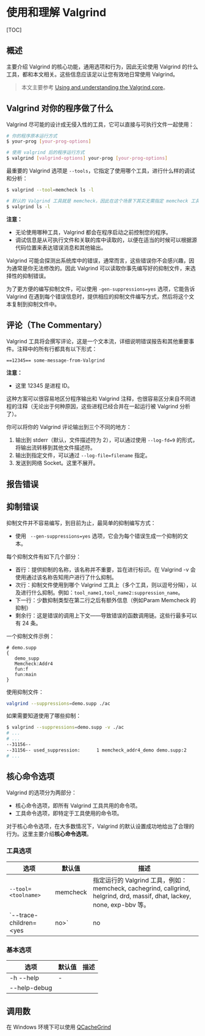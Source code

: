 # 使用和理解 Valgrind

[TOC]

## 概述

主要介绍 Valgrind 的核心功能，通用选项和行为，因此无论使用 Valgrind 的什么工具，都和本文相关。这些信息应该足以让您有效地日常使用 Valgrind。

> 本文主要参考 [Using and understanding the Valgrind core](https://valgrind.org/docs/manual/manual-core.html)。

## Valgrind 对你的程序做了什么

Valgrind 尽可能的设计成无侵入性的工具，它可以直接与可执行文件一起使用：

```sh
# 你的程序原本运行方式
$ your-prog [your-prog-options]

# 使用 valgrind 后的程序运行方式
$ valgrind [valgrind-options] your-prog [your-prog-options]
```

最重要的 Valgrind 选项是 `--tools`，它指定了使用哪个工具，进行什么样的调试和分析：

```sh
$ valgrind --tool=memcheck ls -l

# 默认的 Valgrind 工具就是 memcheck，因此在这个场景下其实无需指定 memcheck 工具
$ valgrind ls -l
```

**注意：**

- 无论使用哪种工具，Valgrind 都会在程序启动之前控制您的程序。
- 调试信息是从可执行文件和关联的库中读取的，以便在适当的时候可以根据源代码位置来表达错误消息和其他输出。


Valgrind 可能会探测出系统库中的错误，通常而言，这些错误你不会感兴趣，因为通常是你无法修改的。因此 Valgrind 可以读取你事先编写好的抑制文件，来选择性的抑制错误。

为了更方便的编写抑制文件，可以使用 `-gen-suppressions=yes` 选项，它能告诉 Valgrind 在遇到每个错误信息时，提供相应的抑制文件编写方式，然后将这个文本复制到抑制文件中。

## 评论（The Commentary）

Valgrind 工具将会撰写评论，这是一个文本流，详细说明错误报告和其他重要事件。注释中的所有行都具有以下形式：

```txt
==12345== some-message-from-Valgrind
```

**注意：**

- 这里 12345 是进程 ID。

这种方案可以很容易地区分程序输出和 Valgrind 注释，也很容易区分来自不同进程的注释（无论出于何种原因，这些进程已经合并在一起运行被 Valgrind 分析了）。

你可以将你的 Valgrind 评论输出到三个不同的地方：

1. 输出到 stderr（默认，文件描述符为 2），可以通过使用 `--log-fd=9` 的形式，将输出流转移到其他文件描述符。
1. 输出到指定文件，可以通过 `--log-file=filename` 指定。
1. 发送到网络 Socket。这里不展开。

## 报告错误

## 抑制错误

抑制文件并不容易编写，到目前为止，最简单的抑制编写方式：

- 使用 ` --gen-suppressions=yes` 选项，它会为每个错误生成一个抑制的文本。

每个抑制文件有如下几个部分：

- 首行：提供抑制的名称，该名称并不重要，旨在进行标识。在 Valgrind -v 会使用通过该名称告知用户进行了什么抑制。
- 次行：抑制文件使用到哪个 Valgrind 工具上（多个工具，则以逗号分隔），以及进行什么抑制。例如：`tool_name1,tool_name2:suppression_name`。
- 下一行：少数抑制类型在第二行之后有额外信息（例如Param Memcheck 的抑制）
- 剩余行：这是错误的调用上下文——导致错误的函数调用链。这些行最多可以有 24 条。

一个抑制文件示例：

```supp
# demo.supp
{
   demo_supp
   Memcheck:Addr4
   fun:f
   fun:main
}
```

使用抑制文件：

```sh
valgrind --suppressions=demo.supp ./ac
```

如果需要知道使用了哪些抑制：

```sh
$ valgrind --suppressions=demo.supp -v ./ac
# ...
# ...
--31156-- 
--31156-- used_suppression:      1 memcheck_addr4_demo demo.supp:2
# ...
```

## 核心命令选项

Valgrind 的选项分为两部分：

- 核心命令选项，即所有 Valgrind 工具共用的命令项。
- 工具命令选项，即特定于工具使用的命令项。

对于核心命令选项，在大多数情况下，Valgrind 的默认设置成功地给出了合理的行为。这里主要介绍**核心命令选项**。

### 工具选项

选项 | 默认值 | 描述
-|-|-
`--tool=<toolname>` | memcheck | 指定运行的 Valgrind 工具，例如：memcheck, cachegrind, callgrind, helgrind, drd, massif, dhat, lackey, none, exp-bbv 等。
`--trace-children=<yes|no>` | no | 取值为 yes 时，将会跟踪通过 exec 启动的子进程。这是多进程程序跟踪时的必要选项。**注意：** 对于 Fork 的子进程，valgrind 是自动跟踪的（很难不做到自动跟踪，因为 Fork 会拷贝整个进程空间）。

### 基本选项

选项 | 默认值 | 描述
-|-|-
-h --help | - | 
--help-debug |

## 调用数

在 Windows 环境下可以使用 [QCacheGrind]()
